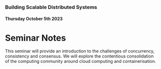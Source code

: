 ### Building Scalable Distributed Systems
#### Thursday October 5th 2023

# Seminar Notes

This seminar will provide an introduction to the challenges of concurrency, consistency and consensus. We will explore the contentious consolidation of the computing community around cloud computing and containerisation. 